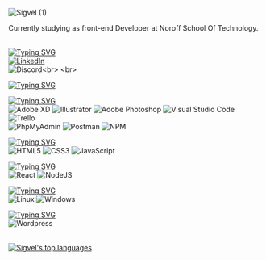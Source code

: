 ![Sigvel (1)](https://user-images.githubusercontent.com/89355439/171229275-71593e27-5844-4675-84f1-060d455e9713.png)

Currently studying as front-end Developer at Noroff School Of Technology.
<br>
<br>
<!-- Socials  -->
[![Typing SVG](https://readme-typing-svg.herokuapp.com/?lines=Socials+📫&color=C2C2C2)](https://git.io/typing-svg)<br>
[![LinkedIn](https://img.shields.io/badge/linkedin-%230077B5.svg?style=for-the-badge&logo=linkedin&logoColor=white)](https://www.linkedin.com/in/tony-erlandsen-a50b80239/)<br>
![Discord](https://img.shields.io/badge/Sigvel(~￣³￣)~7777-%237289DA.svg?style=for-the-badge&logo=discord&logoColor=white)<br>
<br>
<!-- Header Skills section -->
[![Typing SVG](https://readme-typing-svg.herokuapp.com/?lines=Tools+and+Languages&color=C2C2C2)](https://git.io/typing-svg)<br>
<!-- Tools  -->
[![Typing SVG](https://readme-typing-svg.herokuapp.com/?lines=Tools&color=C2C2C2&size=18)](https://git.io/typing-svg)<br>
![Adobe XD](https://img.shields.io/badge/Adobe%20XD-470137?style=for-the-badge&logo=Adobe%20XD&logoColor=#FF61F6)
![Illustrator](https://img.shields.io/badge/Adobe%20Illustrator-FF9A00?style=for-the-badge&logo=adobe%20illustrator&logoColor=white)
![Adobe Photoshop](https://img.shields.io/badge/adobe%20photoshop-%2331A8FF.svg?style=for-the-badge&logo=adobe%20photoshop&logoColor=white)
![Visual Studio Code](https://img.shields.io/badge/Visual%20Studio%20Code-0078d7.svg?style=for-the-badge&logo=visual-studio-code&logoColor=white)
![Trello](https://img.shields.io/badge/Trello-0052CC?style=for-the-badge&logo=trello&logoColor=white)<br>
![PhpMyAdmin](https://img.shields.io/badge/phpMyAdmin-6C78AF.svg?style=for-the-badge&logo=phpMyAdmin&logoColor=white)
![Postman](https://img.shields.io/badge/Postman-FF6C37.svg?style=for-the-badge&logo=Postman&logoColor=white)
![NPM](https://img.shields.io/badge/NPM-%23000000.svg?style=for-the-badge&logo=npm&logoColor=white)
<!-- Languages  -->
[![Typing SVG](https://readme-typing-svg.herokuapp.com/?lines=Languages&color=C2C2C2&size=18)](https://git.io/typing-svg)<br>
![HTML5](https://img.shields.io/badge/html5-%23E34F26.svg?style=for-the-badge&logo=html5&logoColor=white)
![CSS3](https://img.shields.io/badge/css3-%231572B6.svg?style=for-the-badge&logo=css3&logoColor=white)
![JavaScript](https://img.shields.io/badge/javascript-%23323330.svg?style=for-the-badge&logo=javascript&logoColor=%23F7DF1E)
<!-- Libraries & Frameworks  -->
[![Typing SVG](https://readme-typing-svg.herokuapp.com/?lines=Libraries+and+Frameworks&color=C2C2C2&size=18)](https://git.io/typing-svg)<br>
![React](https://img.shields.io/badge/React-20232A?style=for-the-badge&logo=react&logoColor=61DAFB)
![NodeJS](https://img.shields.io/badge/node.js-6DA55F?style=for-the-badge&logo=node.js&logoColor=white)
<!-- OS -->
[![Typing SVG](https://readme-typing-svg.herokuapp.com/?lines=Operating+Systems&color=C2C2C2&size=18)](https://git.io/typing-svg)<br>
![Linux](https://img.shields.io/badge/Linux-FCC624?style=for-the-badge&logo=linux&logoColor=black)
![Windows](https://img.shields.io/badge/Windows-0078D6?style=for-the-badge&logo=windows&logoColor=white)
<!-- Content Management Systems  -->
[![Typing SVG](https://readme-typing-svg.herokuapp.com/?lines=Content+Management+Systems&color=C2C2C2&size=18)](https://git.io/typing-svg)<br>
![Wordpress](https://img.shields.io/badge/Wordpress-21759B?style=for-the-badge&logo=wordpress&logoColor=white)<br>
<br>

[![Sigvel's top languages](https://github-readme-stats.vercel.app/api/top-langs/?username=Sigvel&theme=blue-green)](https://github.com/Sigvel/github-readme-stats)

<!-- ![Website](https://img.shields.io/badge/website-000000?style=for-the-badge&logo=About.me&logoColor=white) -->
